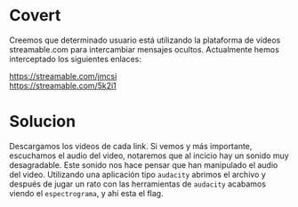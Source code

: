 # Covert
Creemos que determinado usuario está utilizando la plataforma de vídeos streamable.com para intercambiar mensajes ocultos. Actualmente hemos interceptado los siguientes enlaces:  

https://streamable.com/jmcsi  
https://streamable.com/5k2i1  

# Solucion

Descargamos los videos de cada link. Si vemos y más importante, escuchamos el audio del video, notaremos que al incicio hay un sonido muy desagradable. Este sonido nos hace pensar que han manipulado el audio del video. Utilizando una aplicación tipo `audacity` abrimos el archivo y después de jugar un rato con las herramientas de `audacity` acabamos viendo el `espectrograma`, y ahí esta el flag.  
